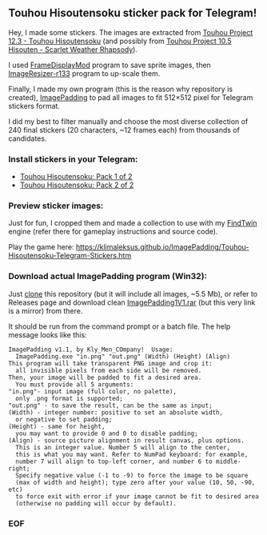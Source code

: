 ﻿## Touhou Hisoutensoku sticker pack for Telegram!

Hey, I made some stickers. The images are extracted from [Touhou Project 12.3 - Touhou Hisoutensoku](https://hisouten.koumakan.jp/) (and possibly from [Touhou Project 10.5 Hisouten - Scarlet Weather Rhapsody](https://en.touhouwiki.net/wiki/Scarlet_Weather_Rhapsody)).

I used [FrameDisplayMod](https://hisouten.koumakan.jp/wiki/Frametools) program to save sprite images, then [ImageResizer-r133](https://www.adventuregamestudio.co.uk/forums/index.php?topic=47954.0) program to up-scale them.

Finally, I made my own program (this is the reason why repository is created), [ImagePadding](./ImagePadding.dpr) to pad all images to fit 512×512 pixel for Telegram stickers format.

I did my best to filter manually and choose the most diverse collection of 240 final stickers (20 characters, ~12 frames each) from thousands of candidates.

### Install stickers in your Telegram:

-  [Touhou Hisoutensoku: Pack 1 of 2](https://telegram.me/addstickers/TouhouHisoutensoku_1)
- [Touhou Hisoutensoku: Pack 2 of 2](https://telegram.me/addstickers/TouhouHisoutensoku_2)

### Preview sticker images:

Just for fun, I cropped them and made a collection to use with my [FindTwin](https://klimaleksus.github.io/FindTwin/) engine (refer there for gameplay instructions and source code).

Play the game here:
https://klimaleksus.github.io/ImagePadding/Touhou-Hisoutensoku-Telegram-Stickers.htm

### Download actual ImagePadding program (Win32):

Just [clone](https://github.com/klimaleksus/ImagePadding/archive/master.zip) this repository (but it will include all images, ~5.5 Mb), or refer to Releases page and download clean [ImagePadding1V1.rar](http://klimaleksus.narod.ru/Files/6/ImagePadding1V1.rar) (but this very link is a mirror) from there.

It should be run from the command prompt or a batch file. The help message looks like this:

```
ImagePadding v1.1, by Kly_Men_COmpany!  Usage:
  ImagePadding.exe "in.png" "out.png" (Width) (Height) (Align)
This program will take transparent PNG image and crop it:
  all invisible pixels from each side will be removed.
Then, your image will be padded to fit a desired area.
  You must provide all 5 arguments:
"in.png"- input image (full color, no palette),
  only .png format is supported;
"out.png" - to save the result, can be the same as input;
(Width) - integer number: positive to set an absolute width,
  or negative to set padding;
(Height) - same for height,
  you may want to provide 0 and 0 to disable padding;
(Align) - source picture alignment in result canvas, plus options.
  This is an integer value. Number 5 will align to the center,
  this is what you may want. Refer to NumPad keyboard: for example,
  number 7 will align to top-left corner, and number 6 to middle-right;
  Specify negative value (-1 to -9) to force the image to be square
  (max of width and height); type zero after your value (10, 50, -90, etc)
  to force exit with error if your image cannot be fit to desired area
  (otherwise no padding will occur by default).
```

### EOF
